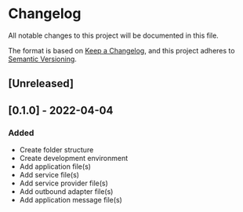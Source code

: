 # Changelog
All notable changes to this project will be documented in this file.

The format is based on [Keep a Changelog](https://keepachangelog.com/en/1.0.0/),
and this project adheres to [Semantic Versioning](https://semver.org/spec/v2.0.0.html).

## [Unreleased]

## [0.1.0] - 2022-04-04

### Added

- Create folder structure
- Create development environment
- Add application file(s)
- Add service file(s)
- Add service provider file(s)
- Add outbound adapter file(s)
- Add application message file(s)
